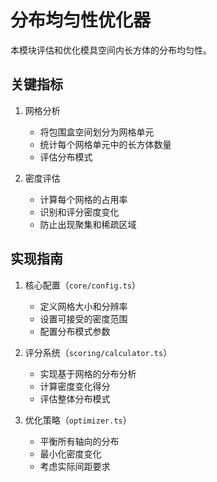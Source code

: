 # 分布均匀性优化器

本模块评估和优化模具空间内长方体的分布均匀性。

## 关键指标

1. 网格分析
   - 将包围盒空间划分为网格单元
   - 统计每个网格单元中的长方体数量
   - 评估分布模式

2. 密度评估
   - 计算每个网格的占用率
   - 识别和评分密度变化
   - 防止出现聚集和稀疏区域

## 实现指南

1. 核心配置（`core/config.ts`）
   - 定义网格大小和分辨率
   - 设置可接受的密度范围
   - 配置分布模式参数

2. 评分系统（`scoring/calculator.ts`）
   - 实现基于网格的分布分析
   - 计算密度变化得分
   - 评估整体分布模式

3. 优化策略（`optimizer.ts`）
   - 平衡所有轴向的分布
   - 最小化密度变化
   - 考虑实际间距要求
